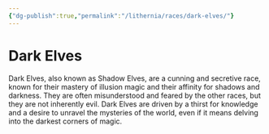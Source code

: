 ```yaml
---
{"dg-publish":true,"permalink":"/lithernia/races/dark-elves/"}
---
```



# Dark Elves

Dark Elves,  also known as Shadow Elves,  are a cunning and secretive race,  known for their mastery of illusion magic and their affinity for shadows and darkness.  They are often misunderstood and feared by the other races,  but they are not inherently evil.  Dark Elves are driven by a thirst for knowledge and a desire to unravel the mysteries of the world,  even if it means delving into the darkest corners of magic. 
